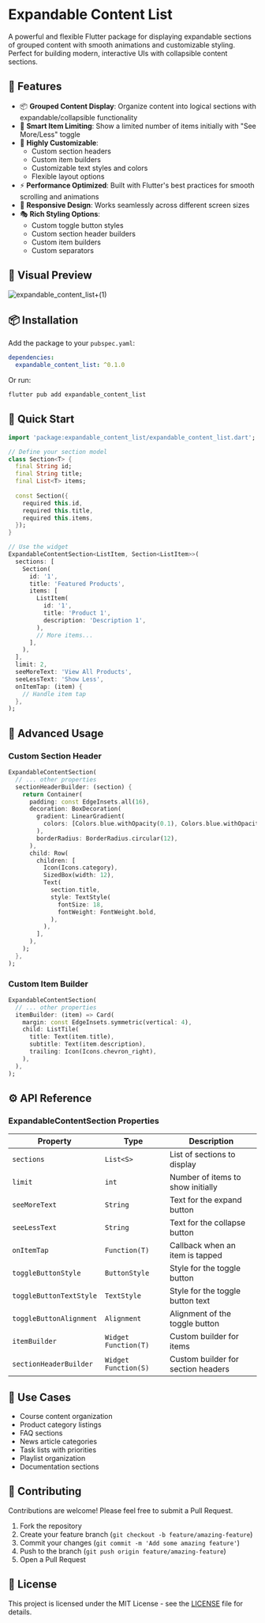 <!--
This README describes the package. If you publish this package to pub.dev,
this README's contents appear on the landing page for your package.

For information about how to write a good package README, see the guide for
[writing package pages](https://dart.dev/tools/pub/writing-package-pages).

For general information about developing packages, see the Dart guide for
[creating packages](https://dart.dev/guides/libraries/create-packages)
and the Flutter guide for
[developing packages and plugins](https://flutter.dev/to/develop-packages).
-->

# Expandable Content List

A powerful and flexible Flutter package for displaying expandable sections of grouped content with smooth animations and customizable styling. Perfect for building modern, interactive UIs with collapsible content sections.

## 🌟 Features

- 📦 **Grouped Content Display**: Organize content into logical sections with expandable/collapsible functionality
- 🎯 **Smart Item Limiting**: Show a limited number of items initially with "See More/Less" toggle
- 🎨 **Highly Customizable**: 
  - Custom section headers
  - Custom item builders
  - Customizable text styles and colors
  - Flexible layout options
- ⚡ **Performance Optimized**: Built with Flutter's best practices for smooth scrolling and animations
- 📱 **Responsive Design**: Works seamlessly across different screen sizes
- 🎭 **Rich Styling Options**: 
  - Custom toggle button styles
  - Custom section header builders
  - Custom item builders
  - Custom separators
 
## 🌟 Visual Preview

![expandable_content_list+(1)](https://github.com/user-attachments/assets/10836449-41f3-440d-99b6-34320323387d)

## 📦 Installation

Add the package to your `pubspec.yaml`:

```yaml
dependencies:
  expandable_content_list: ^0.1.0
```

Or run:
```bash
flutter pub add expandable_content_list
```

## 🚀 Quick Start

```dart
import 'package:expandable_content_list/expandable_content_list.dart';

// Define your section model
class Section<T> {
  final String id;
  final String title;
  final List<T> items;
  
  const Section({
    required this.id,
    required this.title,
    required this.items,
  });
}

// Use the widget
ExpandableContentSection<ListItem, Section<ListItem>>(
  sections: [
    Section(
      id: '1',
      title: 'Featured Products',
      items: [
        ListItem(
          id: '1',
          title: 'Product 1',
          description: 'Description 1',
        ),
        // More items...
      ],
    ),
  ],
  limit: 2,
  seeMoreText: 'View All Products',
  seeLessText: 'Show Less',
  onItemTap: (item) {
    // Handle item tap
  },
);
```

## 🎨 Advanced Usage

### Custom Section Header
```dart
ExpandableContentSection(
  // ... other properties
  sectionHeaderBuilder: (section) {
    return Container(
      padding: const EdgeInsets.all(16),
      decoration: BoxDecoration(
        gradient: LinearGradient(
          colors: [Colors.blue.withOpacity(0.1), Colors.blue.withOpacity(0.05)],
        ),
        borderRadius: BorderRadius.circular(12),
      ),
      child: Row(
        children: [
          Icon(Icons.category),
          SizedBox(width: 12),
          Text(
            section.title,
            style: TextStyle(
              fontSize: 18,
              fontWeight: FontWeight.bold,
            ),
          ),
        ],
      ),
    );
  },
);
```

### Custom Item Builder
```dart
ExpandableContentSection(
  // ... other properties
  itemBuilder: (item) => Card(
    margin: const EdgeInsets.symmetric(vertical: 4),
    child: ListTile(
      title: Text(item.title),
      subtitle: Text(item.description),
      trailing: Icon(Icons.chevron_right),
    ),
  ),
);
```

## ⚙️ API Reference

### ExpandableContentSection Properties

| Property | Type | Description |
|----------|------|-------------|
| `sections` | `List<S>` | List of sections to display |
| `limit` | `int` | Number of items to show initially |
| `seeMoreText` | `String` | Text for the expand button |
| `seeLessText` | `String` | Text for the collapse button |
| `onItemTap` | `Function(T)` | Callback when an item is tapped |
| `toggleButtonStyle` | `ButtonStyle` | Style for the toggle button |
| `toggleButtonTextStyle` | `TextStyle` | Style for the toggle button text |
| `toggleButtonAlignment` | `Alignment` | Alignment of the toggle button |
| `itemBuilder` | `Widget Function(T)` | Custom builder for items |
| `sectionHeaderBuilder` | `Widget Function(S)` | Custom builder for section headers |

## 🎯 Use Cases

- Course content organization
- Product category listings
- FAQ sections
- News article categories
- Task lists with priorities
- Playlist organization
- Documentation sections

## 🤝 Contributing

Contributions are welcome! Please feel free to submit a Pull Request.

1. Fork the repository
2. Create your feature branch (`git checkout -b feature/amazing-feature`)
3. Commit your changes (`git commit -m 'Add some amazing feature'`)
4. Push to the branch (`git push origin feature/amazing-feature`)
5. Open a Pull Request

## 📄 License

This project is licensed under the MIT License - see the [LICENSE](LICENSE) file for details.


